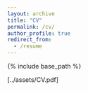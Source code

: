 ```yaml
---
layout: archive
title: "CV"
permalink: /cv/
author_profile: true
redirect_from:
  - /resume
---
```


{% include base_path %}

[../assets/CV.pdf]
